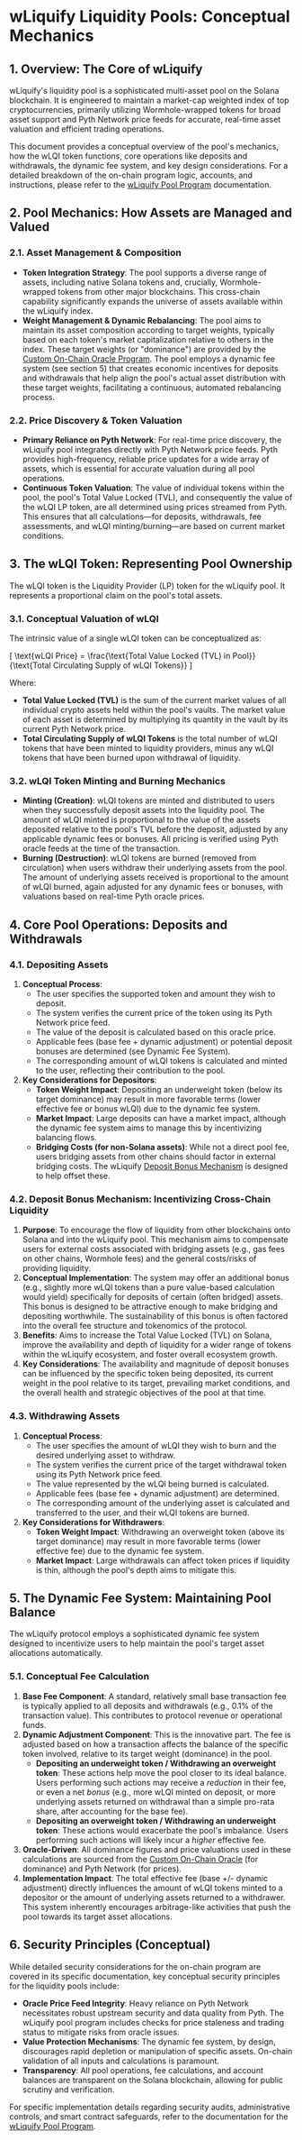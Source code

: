 # wLiquify Liquidity Pools: Conceptual Mechanics

## 1. Overview: The Core of wLiquify

wLiquify's liquidity pool is a sophisticated multi-asset pool on the Solana blockchain. It is engineered to maintain a market-cap weighted index of top cryptocurrencies, primarily utilizing Wormhole-wrapped tokens for broad asset support and Pyth Network price feeds for accurate, real-time asset valuation and efficient trading operations.

This document provides a conceptual overview of the pool's mechanics, how the wLQI token functions, core operations like deposits and withdrawals, the dynamic fee system, and key design considerations. For a detailed breakdown of the on-chain program logic, accounts, and instructions, please refer to the [wLiquify Pool Program](./on-chain-programs/pool-program.md) documentation.

## 2. Pool Mechanics: How Assets are Managed and Valued

### 2.1. Asset Management & Composition

-   **Token Integration Strategy**: The pool supports a diverse range of assets, including native Solana tokens and, crucially, Wormhole-wrapped tokens from other major blockchains. This cross-chain capability significantly expands the universe of assets available within the wLiquify index.
-   **Weight Management & Dynamic Rebalancing**: The pool aims to maintain its asset composition according to target weights, typically based on each token's market capitalization relative to others in the index. These target weights (or "dominance") are provided by the [Custom On-Chain Oracle Program](./on-chain-programs/oracle-program.md). The pool employs a dynamic fee system (see section 5) that creates economic incentives for deposits and withdrawals that help align the pool's actual asset distribution with these target weights, facilitating a continuous, automated rebalancing process.

### 2.2. Price Discovery & Token Valuation

-   **Primary Reliance on Pyth Network**: For real-time price discovery, the wLiquify pool integrates directly with Pyth Network price feeds. Pyth provides high-frequency, reliable price updates for a wide array of assets, which is essential for accurate valuation during all pool operations.
-   **Continuous Token Valuation**: The value of individual tokens within the pool, the pool's Total Value Locked (TVL), and consequently the value of the wLQI LP token, are all determined using prices streamed from Pyth. This ensures that all calculations—for deposits, withdrawals, fee assessments, and wLQI minting/burning—are based on current market conditions.

## 3. The wLQI Token: Representing Pool Ownership

The wLQI token is the Liquidity Provider (LP) token for the wLiquify pool. It represents a proportional claim on the pool's total assets.

### 3.1. Conceptual Valuation of wLQI
The intrinsic value of a single wLQI token can be conceptualized as:

\[ \text{wLQI Price} = \frac{\text{Total Value Locked (TVL) in Pool}}{\text{Total Circulating Supply of wLQI Tokens}} \]

Where:
-   **Total Value Locked (TVL)** is the sum of the current market values of all individual crypto assets held within the pool's vaults. The market value of each asset is determined by multiplying its quantity in the vault by its current Pyth Network price.
-   **Total Circulating Supply of wLQI Tokens** is the total number of wLQI tokens that have been minted to liquidity providers, minus any wLQI tokens that have been burned upon withdrawal of liquidity.

### 3.2. wLQI Token Minting and Burning Mechanics

-   **Minting (Creation)**: wLQI tokens are minted and distributed to users when they successfully deposit assets into the liquidity pool. The amount of wLQI minted is proportional to the value of the assets deposited relative to the pool's TVL before the deposit, adjusted by any applicable dynamic fees or bonuses. All pricing is verified using Pyth oracle feeds at the time of the transaction.
-   **Burning (Destruction)**: wLQI tokens are burned (removed from circulation) when users withdraw their underlying assets from the pool. The amount of underlying assets received is proportional to the amount of wLQI burned, again adjusted for any dynamic fees or bonuses, with valuations based on real-time Pyth oracle prices.

## 4. Core Pool Operations: Deposits and Withdrawals

### 4.1. Depositing Assets

1.  **Conceptual Process**:
    *   The user specifies the supported token and amount they wish to deposit.
    *   The system verifies the current price of the token using its Pyth Network price feed.
    *   The value of the deposit is calculated based on this oracle price.
    *   Applicable fees (base fee + dynamic adjustment) or potential deposit bonuses are determined (see Dynamic Fee System).
    *   The corresponding amount of wLQI tokens is calculated and minted to the user, reflecting their contribution to the pool.
2.  **Key Considerations for Depositors**:
    *   **Token Weight Impact**: Depositing an underweight token (below its target dominance) may result in more favorable terms (lower effective fee or bonus wLQI) due to the dynamic fee system.
    *   **Market Impact**: Large deposits can have a market impact, although the dynamic fee system aims to manage this by incentivizing balancing flows.
    *   **Bridging Costs (for non-Solana assets)**: While not a direct pool fee, users bridging assets from other chains should factor in external bridging costs. The wLiquify [Deposit Bonus Mechanism](#42-deposit-bonus-mechanism-incentivizing-cross-chain-liquidity) is designed to help offset these.

### 4.2. Deposit Bonus Mechanism: Incentivizing Cross-Chain Liquidity

1.  **Purpose**: To encourage the flow of liquidity from other blockchains onto Solana and into the wLiquify pool. This mechanism aims to compensate users for external costs associated with bridging assets (e.g., gas fees on other chains, Wormhole fees) and the general costs/risks of providing liquidity.
2.  **Conceptual Implementation**: The system may offer an additional bonus (e.g., slightly more wLQI tokens than a pure value-based calculation would yield) specifically for deposits of certain (often bridged) assets. This bonus is designed to be attractive enough to make bridging and depositing worthwhile. The sustainability of this bonus is often factored into the overall fee structure and tokenomics of the protocol.
3.  **Benefits**: Aims to increase the Total Value Locked (TVL) on Solana, improve the availability and depth of liquidity for a wider range of tokens within the wLiquify ecosystem, and foster overall ecosystem growth.
4.  **Key Considerations**: The availability and magnitude of deposit bonuses can be influenced by the specific token being deposited, its current weight in the pool relative to its target, prevailing market conditions, and the overall health and strategic objectives of the pool at that time.

### 4.3. Withdrawing Assets

1.  **Conceptual Process**:
    *   The user specifies the amount of wLQI they wish to burn and the desired underlying asset to withdraw.
    *   The system verifies the current price of the target withdrawal token using its Pyth Network price feed.
    *   The value represented by the wLQI being burned is calculated.
    *   Applicable fees (base fee + dynamic adjustment) are determined.
    *   The corresponding amount of the underlying asset is calculated and transferred to the user, and their wLQI tokens are burned.
2.  **Key Considerations for Withdrawers**:
    *   **Token Weight Impact**: Withdrawing an overweight token (above its target dominance) may result in more favorable terms (lower effective fee) due to the dynamic fee system.
    *   **Market Impact**: Large withdrawals can affect token prices if liquidity is thin, although the pool's depth aims to mitigate this.

## 5. The Dynamic Fee System: Maintaining Pool Balance

The wLiquify protocol employs a sophisticated dynamic fee system designed to incentivize users to help maintain the pool's target asset allocations automatically.

### 5.1. Conceptual Fee Calculation

1.  **Base Fee Component**: A standard, relatively small base transaction fee is typically applied to all deposits and withdrawals (e.g., 0.1% of the transaction value). This contributes to protocol revenue or operational funds.
2.  **Dynamic Adjustment Component**: This is the innovative part. The fee is adjusted based on how a transaction affects the balance of the specific token involved, relative to its target weight (dominance) in the pool.
    *   **Depositing an underweight token / Withdrawing an overweight token**: These actions help move the pool closer to its ideal balance. Users performing such actions may receive a *reduction* in their fee, or even a net *bonus* (e.g., more wLQI minted on deposit, or more underlying assets returned on withdrawal than a simple pro-rata share, after accounting for the base fee).
    *   **Depositing an overweight token / Withdrawing an underweight token**: These actions would exacerbate the pool's imbalance. Users performing such actions will likely incur a *higher* effective fee.
3.  **Oracle-Driven**: All dominance figures and price valuations used in these calculations are sourced from the [Custom On-Chain Oracle](./on-chain-programs/oracle-program.md) (for dominance) and Pyth Network (for prices).
4.  **Implementation Impact**: The total effective fee (base +/- dynamic adjustment) directly influences the amount of wLQI tokens minted to a depositor or the amount of underlying assets returned to a withdrawer. This system inherently encourages arbitrage-like activities that push the pool towards its target asset allocations.

## 6. Security Principles (Conceptual)

While detailed security considerations for the on-chain program are covered in its specific documentation, key conceptual security principles for the liquidity pools include:

-   **Oracle Price Feed Integrity**: Heavy reliance on Pyth Network necessitates robust upstream security and data quality from Pyth. The wLiquify pool program includes checks for price staleness and trading status to mitigate risks from oracle issues.
-   **Value Protection Mechanisms**: The dynamic fee system, by design, discourages rapid depletion or manipulation of specific assets. On-chain validation of all inputs and calculations is paramount.
-   **Transparency**: All pool operations, fee calculations, and account balances are transparent on the Solana blockchain, allowing for public scrutiny and verification.

For specific implementation details regarding security audits, administrative controls, and smart contract safeguards, refer to the documentation for the [wLiquify Pool Program](./on-chain-programs/pool-program.md). 